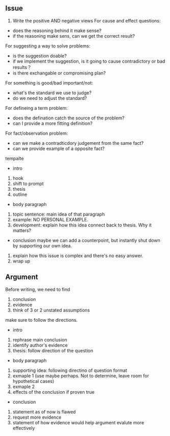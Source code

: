 ## Issue
1. Write the positive AND negative views
For cause and effect questions:
- does the reasoning behind it make sense?
- if the reasoning make sens, can we get the correct result?

For suggesting a way to solve problems:
- is the suggestion doable?
- if we implement the suggestion, is it going to cause contradictory or bad results？
- is there exchangable or compromising plan?

For something is good/bad important/not:
- what's the standard we use to judge?
- do we need to adjust the standard?

For defineing a term problem:
- does the defination catch the source of the problem?
- can I provide a more fitting definition?

For fact/observation problem:
- can we make a contradticdory judgement from the same fact?
- can we provide example of a opposite fact?

tempalte
- intro
1. hook
2. shift to prompt
3. thesis
4. outline

- body paragraph
1. topic sentence: main idea of that paragraph
2. example: NO PERSONAL EXAMPLE.
3. development: explain how this idea connect back to thesis. Why it matters?

- conclusion
maybe we can add a counterpoint, but instantly shut down by supporting our own idea.
1. explain how this issue is complex and there's no easy answer.
2. wrap up


## Argument

Before writing, we need to find
1. conclusion
2. evidence
3. think of 3 or 2 unstated assumptions

make sure to follow the directions.

- intro 
1. rephrase main conclusion
2. identify author's evidence
3. thesis: follow direction of the question

- body paragraph
1. supporting idea: following directino of question format
2. exmaple 1 (use maybe perhaps. Not to determine, leave room for hypothetical cases)
3. exmaple 2
4. effects of the conclusion if proven true

- conclusion
1. statement as of now is flawed
2. request more evidence
3. statement of how evidence would help argument evalute more effectively